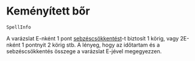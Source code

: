 # Keményített bőr

`SpellInfo`

A varázslat E-nként 1 pont [sebzéscsökkentést](armour:dr)-t biztosít 1 körig, vagy 2E-nként 1 pontnyit 2 körig stb. A lényeg, hogy az időtartam és a sebzéscsökkentés összege a varázslat E-jével megegyezzen.

